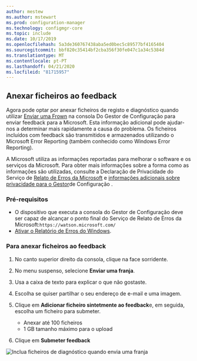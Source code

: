 ```yaml
---
author: mestew
ms.author: mstewart
ms.prod: configuration-manager
ms.technology: configmgr-core
ms.topic: include
ms.date: 10/17/2019
ms.openlocfilehash: 5a3de360767438aba5ed0bec5c89577bf4165404
ms.sourcegitcommit: bbf820c35414bf2cba356f30fe047c1a34c5384d
ms.translationtype: MT
ms.contentlocale: pt-PT
ms.lasthandoff: 04/21/2020
ms.locfileid: "81715957"
---
```

## <a name="attach-files-to-feedback"></a>Anexar ficheiros ao feedback
<!--3555011-->
Agora pode optar por anexar ficheiros de registo e diagnóstico quando utilizar [Enviar uma Frown](../../../../understand/find-help.md#BKMK_1806Feedback) na consola Do Gestor de Configuração para enviar feedback para a Microsoft. Esta informação adicional pode ajudar-nos a determinar mais rapidamente a causa do problema. Os ficheiros incluídos com feedback são transmitidos e armazenados utilizando o Microsoft Error Reporting (também conhecido como Windows Error Reporting).

A Microsoft utiliza as informações reportadas para melhorar o software e os serviços da Microsoft. Para obter mais informações sobre a forma como as informações são utilizadas, consulte a Declaração de Privacidade do Serviço de [Relato de Erros da Microsoft](https://privacy.microsoft.com/microsoft-error-reporting-privacy-statement) e [informações adicionais sobre privacidade para o Gestor](../../../../plan-design/security/additional-privacy.md)de Configuração .

### <a name="prerequisites"></a>Pré-requisitos
- O dispositivo que executa a consola do Gestor de Configuração deve ser capaz de alcançar o ponto final do Serviço de Relato de Erros da Microsoft:`https://watson.microsoft.com/`
- [Ativar o Relatório de Erros do Windows](https://docs.microsoft.com/powershell/module/windowserrorreporting).

### <a name="to-attach-files-to-feedback"></a>Para anexar ficheiros ao feedback

1. No canto superior direito da consola, clique na face sorridente.
1. No menu suspenso, selecione **Enviar uma franja**.
1. Usa a caixa de texto para explicar o que não gostaste.
1. Escolha se quiser partilhar o seu endereço de e-mail e uma imagem.
1. Clique em **Adicionar ficheiro sintetmente ao feedback**e, em seguida, escolha um ficheiro para submeter.
   - Anexar até 100 ficheiros
   - 1 GB tamanho máximo para o upload

1. Clique em **Submeter feedback**

![Inclua ficheiros de diagnóstico quando envia uma franja](../../media/3556011-feedback-add-files.png)